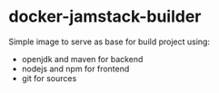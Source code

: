 # docker-jamstack-builder
Simple image to serve as base for build project using:

- openjdk and maven for backend
- nodejs and npm for frontend
- git for sources
